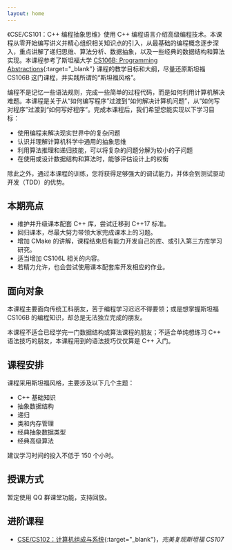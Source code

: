 ```yaml
---
layout: home
---
```


《CSE/CS101：C++ 编程抽象思维》使用 C++ 编程语言介绍高级编程技术。本课程从零开始编写讲义并精心组织相关知识点的引入，从最基础的编程概念逐步深入，重点讲解了递归思维、算法分析、数据抽象，以及一些经典的数据结构和算法实现。本课程参考了斯坦福大学 [CS106B: Programming Abstractions](https://online.stanford.edu/courses/cs106b-programming-abstractions){:target="_blank"} 课程的教学目标和大纲，尽量还原斯坦福 CS106B 这门课程，并实践所谓的“斯坦福风格”。

编程不是记忆一些语法规则，完成一些简单的过程代码，而是如何利用计算机解决难题。本课程是关于从“如何编写程序”过渡到“如何解决计算机问题”，从“如何写对程序”过渡到“如何写好程序”。完成本课程后，我们希望您能实现以下学习目标：

- 使用编程来解决现实世界中的复杂问题
- 认识并理解计算机科学中通用的抽象思维
- 利用算法推理和递归技能，可以将复杂的问题分解为较小的子问题
- 在使用或设计数据结构和算法时，能够评估设计上的权衡

除此之外，通过本课程的训练，您将获得足够强大的调试能力，并体会到测试驱动开发（TDD）的优势。

## 本期亮点

- 维护并升级课本配套 C++ 库，尝试迁移到 C++17 标准。
- 回归课本，尽最大努力带领大家完成课本上的习题。
- 增加 CMake 的讲解，课程结束后有能力开发自己的库、或引入第三方库学习研究。
- 适当增加 CS106L 相关的内容。
- 若精力允许，也会尝试使用课本配套库开发相应的作业。

## 面向对象

本课程主要面向传统工科朋友，苦于编程学习迟迟不得要领；或是想掌握斯坦福 CS106B 的编程知识，却总是无法独立完成的朋友。

本课程不适合已经学完一门数据结构或算法课程的朋友；不适合单纯想练习 C++ 语法技巧的朋友，本课程用到的语法技巧仅仅算是 C++ 入门。

## 课程安排

课程采用斯坦福风格，主要涉及以下几个主题：

- C++ 基础知识
- 抽象数据结构
- 递归
- 类和内存管理
- 经典抽象数据类型
- 经典高级算法

建议学习时间的投入不低于 150 个小时。

## 授课方式

暂定使用 QQ 群课堂功能，支持回放。

## 进阶课程

- [CSE/CS102：计算机组成与系统](https://cs102.stickmind.com/){:target="_blank"}，*完美复现斯坦福 CS107*
